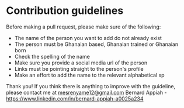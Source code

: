 # Contribution guidelines

Before making a pull request, please make sure of the following:
- The name of the person you want to add do not already exist
- The person must be Ghanaian based, Ghanaian trained or Ghanaian born
- Check the spelling of the name
- Make sure you provide a social media url of the person
- Links must be pointing straight to the person's profile
- Make an effort to add the name to the relevant alphabetical sp

Thank you! If you think there is anything to improve with the guideline, please contact me at mesrenyame12@gmail.com
Bernard Appiah -https://www.linkedin.com/in/bernard-appiah-a0025a234
